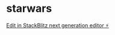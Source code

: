 # starwars

[Edit in StackBlitz next generation editor ⚡️](https://stackblitz.com/~/github.com/Drewmelody/starwars)